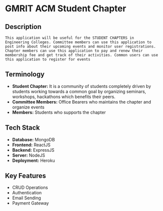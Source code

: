 # GMRIT ACM Student Chapter

## Description

    This application will be useful for the STUDENT CHAPTERS in Engineering Colleges. Committee members can use this application to post info about their upcoming events and monitor user registrations. Chapter members can use this application to pay and renew their membership fee and get track of their activities. Common users can use this application to register for events

## Terminology

-   **Student Chapter:** It is a community of students completely driven by students working towards a common goal by organizing seminars, workshops, hackathons which benefits their peers.
-   **Committee Members:** Office Bearers who maintains the chapter and organize events
-   **Members:** Students who supports the chapter

## Tech Stack

-   **Database:** MongoDB
-   **Frontend:** ReactJS
-   **Backend:** ExpressJS
-   **Server:** NodeJS
-   **Deployment:** Heroku

## Key Features

-   CRUD Operations
-   Authentication
-   Email Sending
-   Payment Gateway
